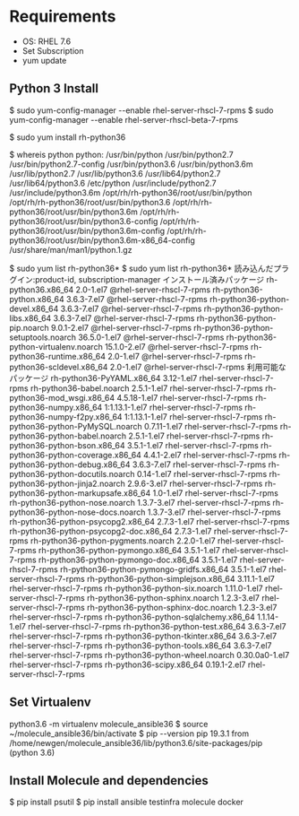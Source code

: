 # Requirements
- OS: RHEL 7.6
- Set Subscription
- yum update

## Python 3 Install
$ sudo yum-config-manager --enable rhel-server-rhscl-7-rpms
$ sudo yum-config-manager --enable rhel-server-rhscl-beta-7-rpms

$ sudo yum install rh-python36

$ whereis python
python: /usr/bin/python /usr/bin/python2.7 /usr/bin/python2.7-config /usr/bin/python3.6 /usr/bin/python3.6m /usr/lib/python2.7 /usr/lib/python3.6 /usr/lib64/python2.7 /usr/lib64/python3.6 /etc/python /usr/include/python2.7 /usr/include/python3.6m /opt/rh/rh-python36/root/usr/bin/python /opt/rh/rh-python36/root/usr/bin/python3.6 /opt/rh/rh-python36/root/usr/bin/python3.6m /opt/rh/rh-python36/root/usr/bin/python3.6-config /opt/rh/rh-python36/root/usr/bin/python3.6m-config /opt/rh/rh-python36/root/usr/bin/python3.6m-x86_64-config /usr/share/man/man1/python.1.gz

$ sudo yum list rh-python36\*
$ sudo yum list rh-python36\*
読み込んだプラグイン:product-id, subscription-manager
インストール済みパッケージ
rh-python36.x86_64                           2.0-1.el7           @rhel-server-rhscl-7-rpms
rh-python36-python.x86_64                    3.6.3-7.el7         @rhel-server-rhscl-7-rpms
rh-python36-python-devel.x86_64              3.6.3-7.el7         @rhel-server-rhscl-7-rpms
rh-python36-python-libs.x86_64               3.6.3-7.el7         @rhel-server-rhscl-7-rpms
rh-python36-python-pip.noarch                9.0.1-2.el7         @rhel-server-rhscl-7-rpms
rh-python36-python-setuptools.noarch         36.5.0-1.el7        @rhel-server-rhscl-7-rpms
rh-python36-python-virtualenv.noarch         15.1.0-2.el7        @rhel-server-rhscl-7-rpms
rh-python36-runtime.x86_64                   2.0-1.el7           @rhel-server-rhscl-7-rpms
rh-python36-scldevel.x86_64                  2.0-1.el7           @rhel-server-rhscl-7-rpms
利用可能なパッケージ
rh-python36-PyYAML.x86_64                    3.12-1.el7          rhel-server-rhscl-7-rpms
rh-python36-babel.noarch                     2.5.1-1.el7         rhel-server-rhscl-7-rpms
rh-python36-mod_wsgi.x86_64                  4.5.18-1.el7        rhel-server-rhscl-7-rpms
rh-python36-numpy.x86_64                     1:1.13.1-1.el7      rhel-server-rhscl-7-rpms
rh-python36-numpy-f2py.x86_64                1:1.13.1-1.el7      rhel-server-rhscl-7-rpms
rh-python36-python-PyMySQL.noarch            0.7.11-1.el7        rhel-server-rhscl-7-rpms
rh-python36-python-babel.noarch              2.5.1-1.el7         rhel-server-rhscl-7-rpms
rh-python36-python-bson.x86_64               3.5.1-1.el7         rhel-server-rhscl-7-rpms
rh-python36-python-coverage.x86_64           4.4.1-2.el7         rhel-server-rhscl-7-rpms
rh-python36-python-debug.x86_64              3.6.3-7.el7         rhel-server-rhscl-7-rpms
rh-python36-python-docutils.noarch           0.14-1.el7          rhel-server-rhscl-7-rpms
rh-python36-python-jinja2.noarch             2.9.6-3.el7         rhel-server-rhscl-7-rpms
rh-python36-python-markupsafe.x86_64         1.0-1.el7           rhel-server-rhscl-7-rpms
rh-python36-python-nose.noarch               1.3.7-3.el7         rhel-server-rhscl-7-rpms
rh-python36-python-nose-docs.noarch          1.3.7-3.el7         rhel-server-rhscl-7-rpms
rh-python36-python-psycopg2.x86_64           2.7.3-1.el7         rhel-server-rhscl-7-rpms
rh-python36-python-psycopg2-doc.x86_64       2.7.3-1.el7         rhel-server-rhscl-7-rpms
rh-python36-python-pygments.noarch           2.2.0-1.el7         rhel-server-rhscl-7-rpms
rh-python36-python-pymongo.x86_64            3.5.1-1.el7         rhel-server-rhscl-7-rpms
rh-python36-python-pymongo-doc.x86_64        3.5.1-1.el7         rhel-server-rhscl-7-rpms
rh-python36-python-pymongo-gridfs.x86_64     3.5.1-1.el7         rhel-server-rhscl-7-rpms
rh-python36-python-simplejson.x86_64         3.11.1-1.el7        rhel-server-rhscl-7-rpms
rh-python36-python-six.noarch                1.11.0-1.el7        rhel-server-rhscl-7-rpms
rh-python36-python-sphinx.noarch             1.2.3-3.el7         rhel-server-rhscl-7-rpms
rh-python36-python-sphinx-doc.noarch         1.2.3-3.el7         rhel-server-rhscl-7-rpms
rh-python36-python-sqlalchemy.x86_64         1.1.14-1.el7        rhel-server-rhscl-7-rpms
rh-python36-python-test.x86_64               3.6.3-7.el7         rhel-server-rhscl-7-rpms
rh-python36-python-tkinter.x86_64            3.6.3-7.el7         rhel-server-rhscl-7-rpms
rh-python36-python-tools.x86_64              3.6.3-7.el7         rhel-server-rhscl-7-rpms
rh-python36-python-wheel.noarch              0.30.0a0-1.el7      rhel-server-rhscl-7-rpms
rh-python36-scipy.x86_64                     0.19.1-2.el7        rhel-server-rhscl-7-rpms

## Set Virtualenv
python3.6 -m virtualenv molecule_ansible36
$ source ~/molecule_ansible36/bin/activate
$ pip --version
pip 19.3.1 from /home/newgen/molecule_ansible36/lib/python3.6/site-packages/pip (python 3.6)

## Install Molecule and dependencies
$ pip install psutil
$ pip install ansible testinfra molecule docker
